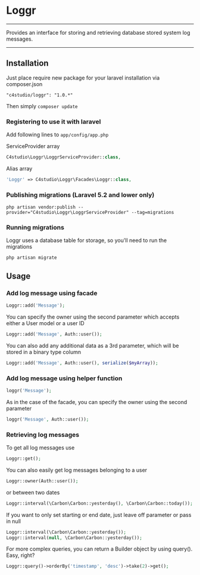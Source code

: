 # Loggr

---

Provides an interface for storing and retrieving database stored system log messages.

---

## Installation

Just place require new package for your laravel installation via composer.json

    "c4studio/loggr": "1.0.*"

Then simply ```composer update```

### Registering to use it with laravel

Add following lines to ```app/config/app.php```

ServiceProvider array

```php
C4studio\Loggr\LoggrServiceProvider::class,
```

Alias array
```php
'Loggr' => C4studio\Loggr\Facades\Loggr::class,
```

### Publishing migrations (Laravel 5.2 and lower only)

	php artisan vendor:publish --provider="C4studio\Loggr\LoggrServiceProvider" --tag=migrations

### Running migrations

Loggr uses a database table for storage, so you'll need to run the migrations

	php artisan migrate

## Usage

### Add log message using facade

```php
Loggr::add('Message');
```

You can specify the owner using the second parameter which accepts either a User model or a user ID

```php
Loggr::add('Message', Auth::user());
```

You can also add any additional data as a 3rd parameter, which will be stored in a binary type column

```php
Loggr::add('Message', Auth::user(), serialize($myArray));
```

### Add log message using helper function

```php
loggr('Message');
```

As in the case of the facade, you can specify the owner using the second parameter

```php
loggr('Message', Auth::user());
```

### Retrieving log messages

To get all log messages use

```php
Loggr::get();
```

You can also easily get log messages belonging to a user

```php
Loggr::owner(Auth::user());
```

or between two dates

```php
Loggr::interval(\Carbon\Carbon::yesterday(), \Carbon\Carbon::today());
```

If you want to only set starting or end date, just leave off parameter or pass in null

```php
Loggr::interval(\Carbon\Carbon::yesterday());
Loggr::interval(null, \Carbon\Carbon::yesterday());
```

For more complex queries, you can return a Builder object by using query(). Easy, right?

```php
Loggr::query()->orderBy('timestamp', 'desc')->take(2)->get();
```